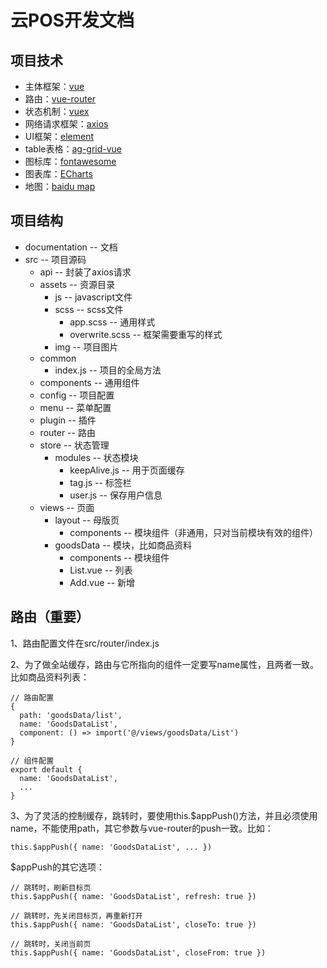 # 云POS开发文档

## 项目技术

* 主体框架：[vue](https://cn.vuejs.org/)
* 路由：[vue-router](https://router.vuejs.org/zh/)
* 状态机制：[vuex](https://vuex.vuejs.org/zh/)
* 网络请求框架：[axios](https://www.npmjs.com/package/axios)
* UI框架：[element](http://element-cn.eleme.io/#/zh-CN/component/installation)
* table表格：[ag-grid-vue](https://www.ag-grid.com/)
* 图标库：[fontawesome](https://fontawesome.com/?from=io)
* 图表库：[ECharts](http://echarts.baidu.com/index.html)
* 地图：[baidu map](https://lbsyun.baidu.com/)

## 项目结构

* documentation -- 文档
* src -- 项目源码
  * api -- 封装了axios请求
  * assets -- 资源目录
    * js -- javascript文件
    * scss -- scss文件
      * app.scss -- 通用样式
      * overwrite.scss -- 框架需要重写的样式
    * img -- 项目图片
  * common
    * index.js -- 项目的全局方法
  * components -- 通用组件
  * config -- 项目配置
  * menu -- 菜单配置
  * plugin -- 插件
  * router -- 路由
  * store -- 状态管理
    * modules -- 状态模块
      * keepAlive.js -- 用于页面缓存
      * tag.js -- 标签栏
      * user.js -- 保存用户信息
  * views -- 页面
    * layout -- 母版页
      * components -- 模块组件（非通用，只对当前模块有效的组件）
    * goodsData -- 模块，比如商品资料
      * components -- 模块组件
      * List.vue -- 列表
      * Add.vue -- 新增

## 路由（重要）

1、路由配置文件在src/router/index.js

2、为了做全站缓存，路由与它所指向的组件一定要写name属性，且两者一致。比如商品资料列表：

    // 路由配置
    {
      path: 'goodsData/list',
      name: 'GoodsDataList',
      component: () => import('@/views/goodsData/List')
    }

    // 组件配置
    export default {
      name: 'GoodsDataList',
      ...
    }

3、为了灵活的控制缓存，跳转时，要使用this.$appPush()方法，并且必须使用name，不能使用path，其它参数与vue-router的push一致。比如：

    this.$appPush({ name: 'GoodsDataList', ... })

$appPush的其它选项：

    // 跳转时，刷新目标页
    this.$appPush({ name: 'GoodsDataList', refresh: true })

    // 跳转时，先关闭目标页，再重新打开
    this.$appPush({ name: 'GoodsDataList', closeTo: true })

    // 跳转时，关闭当前页
    this.$appPush({ name: 'GoodsDataList', closeFrom: true })